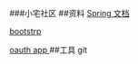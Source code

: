 ###小宅社区
##资料
[Spring 文档](https://spring.io/guides)

[bootstrp](https://v3.bootcss.com/components/)

[oauth app  ](https://developer.github.com/apps/building-oauth-apps/creating-an-oauth-app/)
##工具
git
